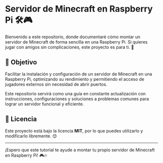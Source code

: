 # Servidor de Minecraft en Raspberry Pi 🛠️🎮

Bienvenido a este repositorio, donde documentaré cómo montar un servidor de Minecraft de forma sencilla en una Raspberry Pi. Si quieres jugar con amigos sin complicaciones, este proyecto es para ti. 🚀

## 📌 Objetivo
Facilitar la instalación y configuración de un servidor de Minecraft en una Raspberry Pi, optimizando su rendimiento y permitiendo el acceso de jugadores externos sin necesidad de abrir puertos.

Este repositorio servirá como una guía en constante actualización con instrucciones, configuraciones y soluciones a problemas comunes para lograr un servidor funcional y eficiente.

## 📜 Licencia
Este proyecto está bajo la licencia **MIT**, por lo que puedes utilizarlo y modificarlo libremente. 😊

---

¡Espero que este tutorial te ayude a montar tu propio servidor de Minecraft en Raspberry Pi! 🎮🔥
